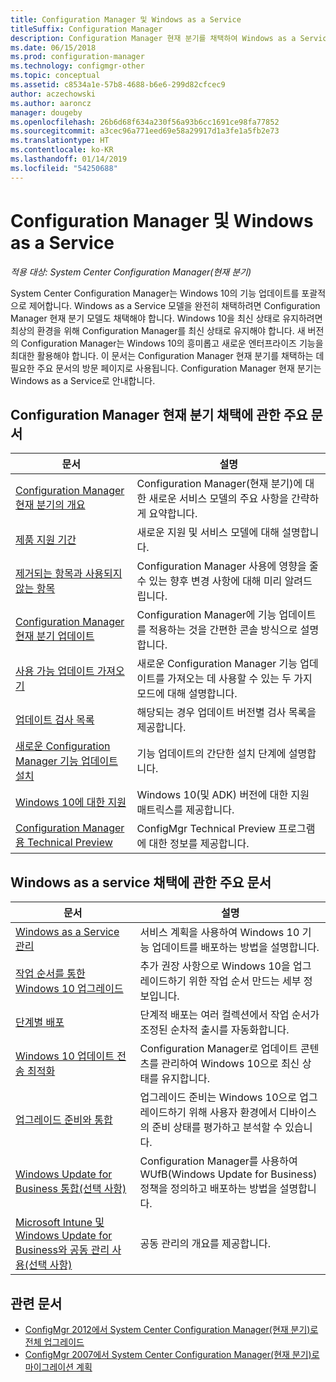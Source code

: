```yaml
---
title: Configuration Manager 및 Windows as a Service
titleSuffix: Configuration Manager
description: Configuration Manager 현재 분기를 채택하여 Windows as a Service를 지원하는 데 필요한 기본 정보를 얻을 수 있습니다.
ms.date: 06/15/2018
ms.prod: configuration-manager
ms.technology: configmgr-other
ms.topic: conceptual
ms.assetid: c8534a1e-57b8-4688-b6e6-299d82cfcec9
author: aczechowski
ms.author: aaroncz
manager: dougeby
ms.openlocfilehash: 26b6d68f634a230f56a93b6cc1691ce98fa77852
ms.sourcegitcommit: a3cec96a771eed69e58a29917d1a3fe1a5fb2e73
ms.translationtype: HT
ms.contentlocale: ko-KR
ms.lasthandoff: 01/14/2019
ms.locfileid: "54250688"
---
```

# <a name="configuration-manager-and-windows-as-a-service"></a>Configuration Manager 및 Windows as a Service

*적용 대상: System Center Configuration Manager(현재 분기)*

System Center Configuration Manager는 Windows 10의 기능 업데이트를 포괄적으로 제어합니다. Windows as a Service 모델을 완전히 채택하려면 Configuration Manager 현재 분기 모델도 채택해야 합니다. Windows 10을 최신 상태로 유지하려면 최상의 환경을 위해 Configuration Manager를 최신 상태로 유지해야 합니다. 새 버전의 Configuration Manager는 Windows 10의 흥미롭고 새로운 엔터프라이즈 기능을 최대한 활용해야 합니다. 이 문서는 Configuration Manager 현재 분기를 채택하는 데 필요한 주요 문서의 방문 페이지로 사용됩니다. Configuration Manager 현재 분기는 Windows as a Service로 안내합니다.

## <a name="key-articles-about-adopting-configuration-manager-current-branch"></a>Configuration Manager 현재 분기 채택에 관한 주요 문서

| 문서        | 설명          | 
| ------------- |-------------|
|[Configuration Manager 현재 분기의 개요](/sccm/core/plan-design/changes/whats-new-incremental-versions)|Configuration Manager(현재 분기)에 대한 새로운 서비스 모델의 주요 사항을 간략하게 요약합니다.|
|[제품 지원 기간](/sccm/core/servers/manage/current-branch-versions-supported)|새로운 지원 및 서비스 모델에 대해 설명합니다.|
|[제거되는 항목과 사용되지 않는 항목](/sccm//core/plan-design/changes/deprecated/removed-and-deprecated)|Configuration Manager 사용에 영향을 줄 수 있는 향후 변경 사항에 대해 미리 알려드립니다.|
|[Configuration Manager 현재 분기 업데이트](/sccm/core/servers/manage/updates)|Configuration Manager에 기능 업데이트를 적용하는 것을 간편한 콘솔 방식으로 설명합니다.|
|[사용 가능 업데이트 가져오기](/sccm/core/servers/manage/install-in-console-updates#get-available-updates)|새로운 Configuration Manager 기능 업데이트를 가져오는 데 사용할 수 있는 두 가지 모드에 대해 설명합니다.|
|[업데이트 검사 목록](/sccm/core/servers/manage/install-in-console-updates#bkmk_beforeinstall)|해당되는 경우 업데이트 버전별 검사 목록을 제공합니다.| 
|[새로운 Configuration Manager 기능 업데이트 설치](/sccm/core/servers/manage/install-in-console-updates#bkmk_install)|기능 업데이트의 간단한 설치 단계에 설명합니다.|
|[Windows 10에 대한 지원](/sccm/core/plan-design/configs/support-for-windows-10)|Windows 10(및 ADK) 버전에 대한 지원 매트릭스를 제공합니다.|
|[Configuration Manager용 Technical Preview](/sccm/core/get-started/technical-preview)|ConfigMgr Technical Preview 프로그램에 대한 정보를 제공합니다.|


## <a name="key-articles-about-adopting-windows-as-a-service"></a>Windows as a service 채택에 관한 주요 문서

| 문서        | 설명          | 
| ------------- |-------------|
|[Windows as a Service 관리](/sccm/osd/deploy-use/manage-windows-as-a-service)|서비스 계획을 사용하여 Windows 10 기능 업데이트를 배포하는 방법을 설명합니다.|
|[작업 순서를 통한 Windows 10 업그레이드](/sccm/osd/deploy-use/create-a-task-sequence-to-upgrade-an-operating-system)|추가 권장 사항으로 Windows 10을 업그레이드하기 위한 작업 순서 만드는 세부 정보입니다.|
|[단계별 배포](/sccm/osd/deploy-use/create-phased-deployment-for-task-sequence)|단계적 배포는 여러 컬렉션에서 작업 순서가 조정된 순차적 출시를 자동화합니다.|  
|[Windows 10 업데이트 전송 최적화](/sccm/sum/deploy-use/optimize-windows-10-update-delivery)|Configuration Manager로 업데이트 콘텐츠를 관리하여 Windows 10으로 최신 상태를 유지합니다.|
|[업그레이드 준비와 통합](/sccm/core/clients/manage/upgrade/upgrade-analytics)|업그레이드 준비는 Windows 10으로 업그레이드하기 위해 사용자 환경에서 디바이스의 준비 상태를 평가하고 분석할 수 있습니다.| 
|[Windows Update for Business 통합(선택 사항)](/sccm/sum/deploy-use/integrate-windows-update-for-business-windows-10)|Configuration Manager를 사용하여 WUfB(Windows Update for Business) 정책을 정의하고 배포하는 방법을 설명합니다.|
|[Microsoft Intune 및 Windows Update for Business와 공동 관리 사용(선택 사항)](/sccm/comanage/overview)|공동 관리의 개요를 제공합니다.| 


## <a name="related-articles"></a>관련 문서

- [ConfigMgr 2012에서 System Center Configuration Manager(현재 분기)로 전체 업그레이드](/sccm/core/servers/deploy/install/upgrade-to-configuration-manager)
- [ConfigMgr 2007에서 System Center Configuration Manager(현재 분기)로 마이그레이션 계획](/sccm/core/migration/planning-for-migration)